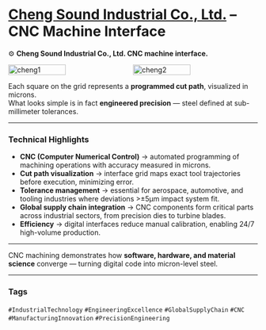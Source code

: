 # [Cheng Sound Industrial Co., Ltd.](https://www.chensound.com/) – CNC Machine Interface

⚙️ **Cheng Sound Industrial Co., Ltd. CNC machine interface.**  

<div style="display:flex;flex-wrap:wrap;gap:10px">
  <img src="/alvin-site/JPG_VID/PXL_20250305_092201289.jpg?v=3" alt="cheng1" width="48%">
  <img src="/alvin-site/JPG_VID/PXL_20250305_092208716.jpg?v=3" alt="cheng2" width="48%">
</div>


Each square on the grid represents a **programmed cut path**, visualized in microns.  
What looks simple is in fact **engineered precision** — steel defined at sub-millimeter tolerances.  

---

### Technical Highlights
- **CNC (Computer Numerical Control)** → automated programming of machining operations with accuracy measured in microns.  
- **Cut path visualization** → interface grid maps exact tool trajectories before execution, minimizing error.  
- **Tolerance management** → essential for aerospace, automotive, and tooling industries where deviations >±5µm impact system fit.  
- **Global supply chain integration** → CNC components form critical parts across industrial sectors, from precision dies to turbine blades.  
- **Efficiency** → digital interfaces reduce manual calibration, enabling 24/7 high-volume production.  

---

CNC machining demonstrates how **software, hardware, and material science** converge — turning digital code into micron-level steel.  

---

### Tags  
`#IndustrialTechnology` `#EngineeringExcellence` `#GlobalSupplyChain` `#CNC` `#ManufacturingInnovation` `#PrecisionEngineering`
